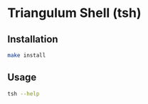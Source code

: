 # Triangulum Shell (tsh)

## Installation
```bash
make install
```

## Usage
```bash
tsh --help
```
